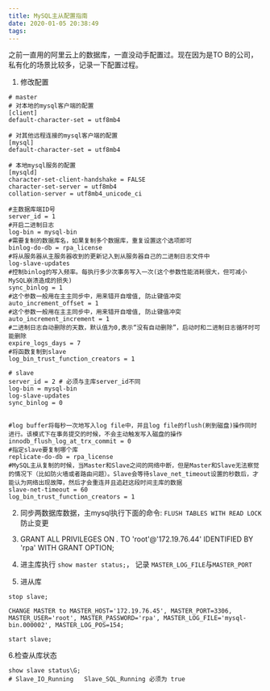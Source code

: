 ```yaml
---
title: MySQL主从配置指南
date: 2020-01-05 20:38:49
tags:
---
```


之前一直用的阿里云上的数据库，一直没动手配置过。现在因为是TO B的公司，私有化的场景比较多，记录一下配置过程。

<!-- more -->

1. 修改配置
```
# master
# 对本地的mysql客户端的配置
[client]
default-character-set = utf8mb4

# 对其他远程连接的mysql客户端的配置
[mysql]
default-character-set = utf8mb4

# 本地mysql服务的配置
[mysqld]
character-set-client-handshake = FALSE
character-set-server = utf8mb4
collation-server = utf8mb4_unicode_ci

#主数据库端ID号
server_id = 1
#开启二进制日志
log-bin = mysql-bin
#需要复制的数据库名，如果复制多个数据库，重复设置这个选项即可
binlog-do-db = rpa_license
#将从服务器从主服务器收到的更新记入到从服务器自己的二进制日志文件中
log-slave-updates
#控制binlog的写入频率。每执行多少次事务写入一次(这个参数性能消耗很大，但可减小MySQL崩溃造成的损失)
sync_binlog = 1
#这个参数一般用在主主同步中，用来错开自增值, 防止键值冲突
auto_increment_offset = 1
#这个参数一般用在主主同步中，用来错开自增值, 防止键值冲突
auto_increment_increment = 1
#二进制日志自动删除的天数，默认值为0,表示“没有自动删除”，启动时和二进制日志循环时可能删除
expire_logs_days = 7
#将函数复制到slave
log_bin_trust_function_creators = 1
```

```
# slave
server_id = 2 # 必须与主库server_id不同
log-bin = mysql-bin
log-slave-updates
sync_binlog = 0


#log buffer将每秒一次地写入log file中，并且log file的flush(刷到磁盘)操作同时进行。该模式下在事务提交的时候，不会主动触发写入磁盘的操作
innodb_flush_log_at_trx_commit = 0
#指定slave要复制哪个库
replicate-do-db = rpa_license
#MySQL主从复制的时候，当Master和Slave之间的网络中断，但是Master和Slave无法察觉的情况下（比如防火墙或者路由问题）。Slave会等待slave_net_timeout设置的秒数后，才能认为网络出现故障，然后才会重连并且追赶这段时间主库的数据
slave-net-timeout = 60
log_bin_trust_function_creators = 1

```

2. 同步两数据库数据，主mysql执行下面的命令:
`FLUSH TABLES WITH READ LOCK` 防止变更

3. GRANT ALL PRIVILEGES ON *.* TO 'root'@'172.19.76.44' IDENTIFIED BY 'rpa' WITH GRANT OPTION;


4. 进主库执行  `show master status;`， 记录 `MASTER_LOG_FILE`与`MASTER_PORT`

5. 进从库
```
stop slave;

CHANGE MASTER to MASTER_HOST='172.19.76.45', MASTER_PORT=3306, MASTER_USER='root', MASTER_PASSWORD='rpa', MASTER_LOG_FILE='mysql-bin.000002', MASTER_LOG_POS=154;

start slave;
```

6.检查从库状态
```
show slave status\G;
# Slave_IO_Running   Slave_SQL_Running 必须为 true
```
